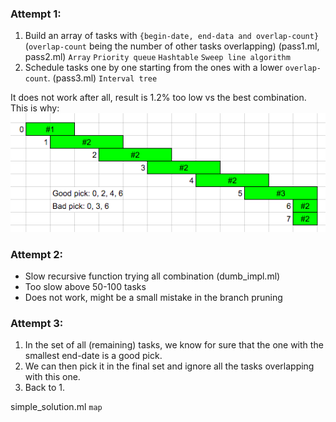 ### Attempt 1:
1. Build an array of tasks with `{begin-date, end-data and overlap-count}` (`overlap-count` being the number of other tasks overlapping) (pass1.ml, pass2.ml)  `Array` `Priority queue` `Hashtable` `Sweep line algorithm`
2. Schedule tasks one by one starting from the ones with a lower `overlap-count`. (pass3.ml) `Interval tree`

It does not work after all, result is 1.2% too low vs the best combination.
This is why:
![](same_degree_pick.png) 

### Attempt 2:
- Slow recursive function trying all combination (dumb_impl.ml)
- Too slow above 50-100 tasks
- Does not work, might be a small mistake in the branch pruning

### Attempt 3:
1. In the set of all (remaining) tasks, we know for sure that the one with the smallest end-date is a good pick.
2. We can then pick it in the final set and ignore all the tasks overlapping with this one.
3. Back to 1.

simple_solution.ml `map`
